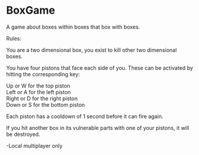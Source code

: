 # BoxGame
A game about boxes within boxes that box with boxes.

Rules:

You are a two dimensional box, you exist to kill other two dimensional boxes.

You have four pistons that face each side of you.  These can be activated by hitting the corresponding key:

Up or W for the top piston  
Left or A for the left piston  
Right or D for the right piston  
Down or S for the bottom piston

Each piston has a cooldown of 1 second before it can fire again.

If you hit another box in its vulnerable parts with one of your pistons, it will be destroyed.

-Local multiplayer only

